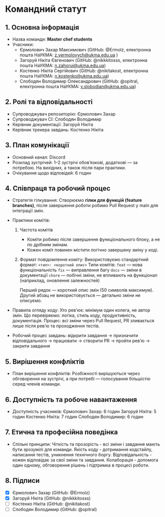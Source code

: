 # Командний статут
## 1. Основна інформація
- Назва команди: **Master chef students**
- Учасники:
	- Єрмолович Захар Максимович (GitHub: @Ermolz, електронна пошта НаУКМА: z.yermolovych@ukma.edu.ua )
	- Загоруй Нікіта Євгенович (GitHub: @nikkkitosss, електронна пошта НаУКМА: n.zahorui@ukma.edu.ua)
	-  Костенко Нікіта Сергійович (GitHub: @nikitakost, електронна пошта НаУКМА: n.kostenko@ukma.edu.ua)
	-  Слободян Володимир Олександрович (GitHub: @opitral, електронна пошта НаУКМА: v.slobodian@ukma.edu.ua)
## 2. Ролі та відповідальності
- Супроводжувач репозиторію: Єрмолович Захар
- Супроводжувач CI: Слободян Володимир
- Керівник документації: Загоруй Нікіта
- Керівник трекера завдань: Костенко Нікіта
## 3. План комунікації
- Основний канал: Discord
- Розклад зустрічей: 1–2 зустрічі обов’язкові, додаткові — за потребою. На вихідних, а також після пари практики.
- Очікування щодо відповідей: 6 годин
## 4. Співпраця та робочий процес
- Стратегія гілкування:
	Створюємо **гілки для функцій (feature branches)**, після завершення роботи робимо Pull Request у main для інтеграції змін.
- Практики комітів:
	1. Частота комітів
		- Коміти робимо після завершення функціонального блоку, а не по дрібним змінам.
		- Кожен коміт повинен містити логічно завершену зміну у коді.
	2. Формат повідомлення коміту:
			Використовуємо стандартний формат:
			`<тип>: <короткий опис>`
		 Типи комітів:
			`feat` — нова функціональність
			`fix` — виправлення багу
			`docs` — зміни в документації
			`chore` — побічні зміни, не впливають на функціонал (наприклад, оновлення залежностей)
		
		Перший рядок — короткий опис змін (50 символів максимум).
		Другий абзац не використовується — детально зміни не описуємо.
- Правила огляду коду:
		Хто рев’ює: мінімум один колега, не автор змін.
		Що перевіряємо: логіка, стиль коду, продуктивність, документація.
		Процес: всі зміни через Pull Request, PR зливається лише після рев’ю та проходження тестів.

- Робочий процес завдань:
	 відкрити завдання → призначити відповідального → працювати → створити PR → пройти рев’ю → закрити завдання
## 5. Вирішення конфліктів
- План вирішення конфліктів:
	Розбіжності вирішуються через обговорення на зустрічі, а при потребі — голосування більшістю серед членів команди.
## 6. Доступність та робоче навантаження
- Доступність учасників:
	Єрмолович Захар: 6 годин 
	Загоруй Нікіта: 5 годин
	Костенко Нікіта: 7 годин
	Слободян Володимир: 6 годин
		
## 7. Етична та професійна поведінка
- Спільні принципи:
	Чіткість та прозорість - всі зміни і завдання мають бути зрозумілі для команди.
	Якість коду - дотримання кодстайлу, написання тестів, уникнення технічного боргу.
	Відповідальність - кожен відповідає за свої зміни та завдання.
	Колаборація - допомога один одному, обговорення рішень і підтримка в процесі роботи.
## 8. Підписи
- [x] Єрмолович Захар (GitHub: @Ermolz)
- [x] Загоруй Нікіта (GitHub: @nikkkitosss)
- [ ] Костенко Нікіта (GitHub: @nikitakost)
- [ ] Слободян Володимир (GitHub: @opitral)